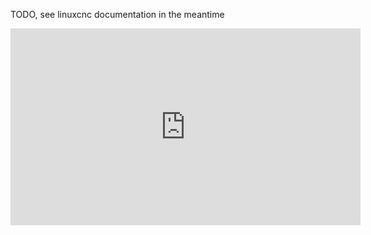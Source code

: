 
TODO, see linuxcnc documentation in the meantime

<iframe width="560" height="315" src="https://www.youtube.com/embed/BiuD6li6h8A" frameborder="0" allow="autoplay; encrypted-media" allowfullscreen></iframe>
